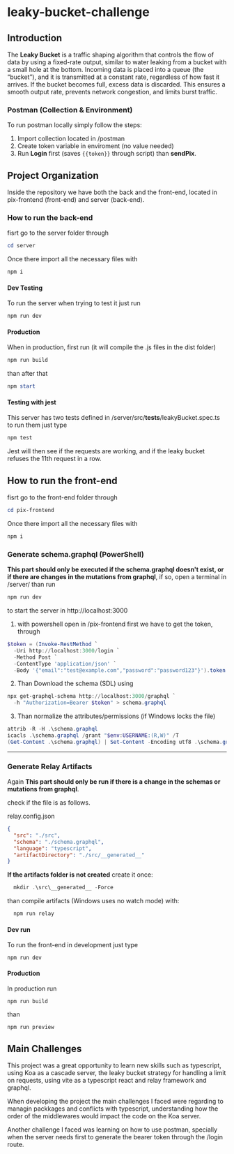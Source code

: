 # leaky-bucket-challenge

## Introduction
The **Leaky Bucket** is a traffic shaping algorithm that controls the flow of data by using a fixed-rate output, similar to water leaking from a bucket with a small hole at the bottom. Incoming data is placed into a queue (the “bucket”), and it is transmitted at a constant rate, regardless of how fast it arrives. If the bucket becomes full, excess data is discarded. This ensures a smooth output rate, prevents network congestion, and limits burst traffic.

### Postman (Collection & Environment)
To run postman locally simply follow the steps:

1) Import collection located in /postman
2) Create token variable in enviroment (no value needed)
3) Run **Login** first (saves `{{token}}` through script) than **sendPix**.

## Project Organization
Inside the repository we have both the back and the front-end, located in pix-frontend (front-end) and server (back-end).
### How to run the back-end

fisrt go to the server folder through

```powershell
cd server
```

Once there import all the necessary files with

```powershell
npm i
```

#### Dev Testing

To run the server when trying to test it just run

```powershell
npm run dev
```

#### Production

When in production, first run (it will compile the .js files in the dist folder)

```powershell
npm run build
```

than after that

```powershell
npm start
```

#### Testing with jest

This server has two tests defined in /server/src/__tests__/leakyBucket.spec.ts to run them just type

```powershell
npm test
```

Jest will then see if the requests are working, and if the leaky bucket refuses the 11th request in a row. 

## How to run the front-end

fisrt go to the front-end folder through

```powershell
cd pix-frontend
```

Once there import all the necessary files with

```powershell
npm i
```

### Generate schema.graphql (PowerShell)

**This part should only be executed if the schema.graphql doesn't exist, or if there are changes in the mutations from graphql**, if so, open a terminal in /server/ than run 

```powershell
npm run dev
```

to start the server in http://localhost:3000  



1) with powershell open in /pix-frontend first we have to get the token, through 

```powershell
$token = (Invoke-RestMethod `
  -Uri http://localhost:3000/login `
  -Method Post `
  -ContentType 'application/json' `
  -Body '{"email":"test@example.com","password":"password123"}').token
```
2) Than Download the schema (SDL) using 

```powershell
npx get-graphql-schema http://localhost:3000/graphql `
  -h "Authorization=Bearer $token" > schema.graphql
```

3) Than normalize the attributes/permissions (if Windows locks the file)

```powershell
attrib -R -H .\schema.graphql
icacls .\schema.graphql /grant "$env:USERNAME:(R,W)" /T
(Get-Content .\schema.graphql) | Set-Content -Encoding utf8 .\schema.graphql
```
---

### Generate Relay Artifacts

Again **This part should only be run if there is a change in the schemas or mutations from graphql**.

check if the file is as follows.

relay.config.json
```json
{
  "src": "./src",
  "schema": "./schema.graphql",
  "language": "typescript",
  "artifactDirectory": "./src/__generated__"
}
```

**If the artifacts folder is not created** create it once:

```powershell
  mkdir .\src\__generated__ -Force
```

than compile artifacts (Windows uses no watch mode) with:

```powershell
  npm run relay
```


#### Dev run

To run the front-end in development just type

```powrshell
npm run dev
```

#### Production
In production run
```powrshell
npm run build
```

than 

```powrshell
npm run preview
```



## Main Challenges

This project was a great opportunity to learn new skills such as typescript, using Koa as a cascade server, the leaky bucket strategy for handling a limit on requests, using vite as a typescript react and relay framework and graphql.

When developing the project the main challenges I faced were regarding to managin packkages and conflicts with typescript, understanding how the order of the middlewares would impact the code on the Koa server. 

Another challenge I faced was learning on how to use postman, specially when the server needs first to generate the bearer token through the /login route. 